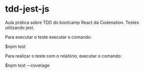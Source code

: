 # tdd-jest-js

Aula prática sobre TDD do bootcamp React da Codenation. Testes utilizando jest.

Para executar o teste executar o comando:

$npm test

Para realizar o teste com o relatório, executar o comando:

$npm test --coverage
